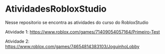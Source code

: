 # AtividadesRobloxStudio
Nesse repositorio se encontra as atividades do curso do RobloxStudio

Atividade 1: https://www.roblox.com/games/71409054057164/Primeiro-Test

Atividade 2: https://www.roblox.com/games/74654814383103/JoguinhoLobby
